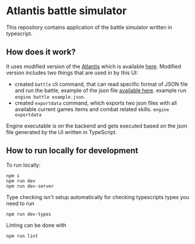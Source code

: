 # Atlantis battle simulator

This repository contains application of the battle simulator written in typescript.

## How does it work?

It uses modified version of the [Atlantis](https://github.com/artyomtrityak/Atlantis) which is available 
[here](https://github.com/gelzis/Atlantis/tree/battle-simulator-json).
Modified version includes two things that are used in by this UI:
- created `battle` cli command, that can read specific format of JSON file and run the battle, example of the json file [available here](https://atlantis.pekle.lv/example.json). example run `engine battle example.json`.
- created `exportdata` command, which exports two json files with all available current games items and combat related skills. `engine exportdata`

Engine executable is on the backend and gets executed based on the json file generated by the UI written in TypeScript.

## How to run locally for development

To run locally:

```
npm i
npm run dev
npm run dev-server
``` 

Type checking isn't setup automatically for checking typescripts types you need to run

```
npm run dev-types
```

Linting can be done with

```
npm run lint
```
